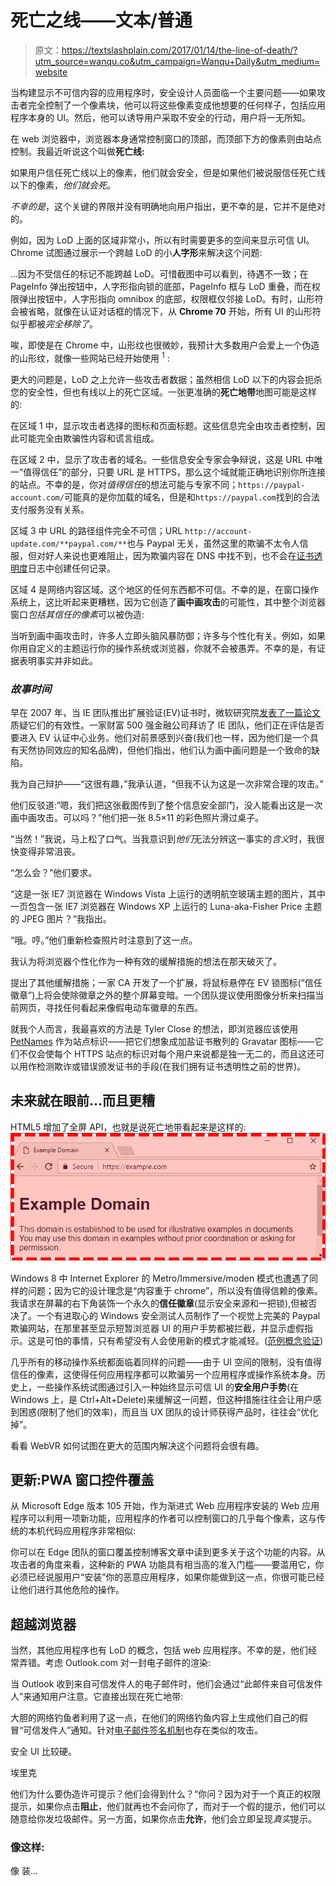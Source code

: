 # 死亡之线——文本/普通

> 原文：<https://textslashplain.com/2017/01/14/the-line-of-death/?utm_source=wanqu.co&utm_campaign=Wanqu+Daily&utm_medium=website>

当构建显示不可信内容的应用程序时，安全设计人员面临一个主要问题——如果攻击者完全控制了一个像素块，他可以将这些像素变成他想要的任何样子，包括应用程序本身的 UI。然后，他可以诱导用户采取不安全的行动，用户将一无所知。

在 web 浏览器中，浏览器本身通常控制窗口的顶部，而顶部下方的像素则由站点控制。我最近听说这个叫做**死亡线:**

如果用户信任死亡线以上的像素，他们就会安全，但是如果他们被说服信任死亡线以下的像素，*他们就会死*。

*不幸的是*，这个关键的界限并没有明确地向用户指出，更不幸的是，它并不是绝对的。

例如，因为 LoD 上面的区域非常小，所以有时需要更多的空间来显示可信 UI。Chrome 试图通过展示一个跨越 LoD 的小**人字形**来解决这个问题:

…因为不受信任的标记不能跨越 LoD。可惜截图中可以看到，待遇不一致；在 PageInfo 弹出按钮中，人字形指向锁的底部，PageInfo 框与 LoD 重叠，而在权限弹出按钮中，人字形指向 omnibox 的底部，权限框仅邻接 LoD。有时，山形符会被省略，就像在认证对话框的情况下，从 **Chrome 70** 开始，所有 UI 的山形符似乎都被*完全移除了*。

唉，即使是在 Chrome 中，山形纹也很微妙，我预计大多数用户会爱上一个伪造的山形纹，就像一些网站已经开始使用 <sup>1</sup> :

更大的问题是，LoD 之上允许一些攻击者数据；虽然相信 LoD 以下的内容会扼杀您的安全性，但也有线以上的死亡区域。一张更准确的**死亡地带**地图可能是这样的:

在区域 1 中，显示攻击者选择的图标和页面标题。这些信息完全由攻击者控制，因此可能完全由欺骗性内容和谎言组成。

在区域 2 中，显示了攻击者的域名。一些信息安全专家会争辩说，这是 URL 中唯一“值得信任”的部分，只要 URL 是 HTTPS，那么这个域就能正确地识别你所连接的站点。不幸的是，你对*值得信任*的想法可能与专家不同；`https://paypal-account.com/`可能真的是你加载的域名，但是和`https://paypal.com`找到的合法支付服务没有关系。

区域 3 中 URL 的路径组件完全不可信；URL `http://account-update.com/**paypal.com/**`也与 Paypal 无关，虽然这里的欺骗不太令人信服，但对好人来说也更难阻止，因为欺骗内容在 DNS 中找不到，也不会在[证书透明度](https://www.certificate-transparency.org/)日志中创建任何记录。

区域 4 是网络内容区域。这个地区的任何东西都不可信。不幸的是，在窗口操作系统上，这比听起来更糟糕，因为它创造了**画中画攻击**的可能性，其中整个浏览器窗口*包括其信任的像素*可以被伪造:

当听到画中画攻击时，许多人立即头脑风暴防御；许多与个性化有关。例如，如果你用自定义的主题运行你的操作系统或浏览器，你就不会被愚弄。不幸的是，有证据表明事实并非如此。

### *故事时间*

早在 2007 年，当 IE 团队推出扩展验证(EV)证书时，微软研究院[发表了一篇论文](https://www.adambarth.com/papers/2007/jackson-simon-tan-barth.pdf)质疑它们的有效性。一家财富 500 强金融公司拜访了 IE 团队，他们正在评估是否要进入 EV 认证中心业务。他们对前景感到兴奋(我们也一样，因为他们是一个具有天然协同效应的知名品牌)，但他们指出，他们认为画中画问题是一个致命的缺陷。

我为自己辩护——“这很有趣，”我承认道，“但我不认为这是一次非常合理的攻击。”

他们反驳道:“嗯，我们把这张截图传到了整个信息安全部门，没人能看出这是一次画中画攻击。可以吗？”他们把一张 8.5×11 的彩色照片滑过桌子。

“当然！”我说，马上松了口气。当我意识到*他们*无法分辨这一事实的*含义*时，我很快变得非常沮丧。

“怎么会？”他们要求。

“这是一张 IE7 浏览器在 Windows Vista 上运行的透明航空玻璃主题的图片，其中一页包含一张 IE7 浏览器在 Windows XP 上运行的 Luna-aka-Fisher Price 主题的 JPEG 图片？”我指出。

“哦。哼。”他们重新检查照片时注意到了这一点。

我认为将浏览器个性化作为一种有效的缓解措施的想法在那天破灭了。

提出了其他缓解措施；一家 CA 开发了一个扩展，将鼠标悬停在 EV 锁图标(“信任徽章”)上将会使除徽章之外的整个屏幕变暗。一个团队提议使用图像分析来扫描当前网页，寻找任何看起来像假电动车徽章的东西。

就我个人而言，我最喜欢的方法是 Tyler Close 的想法，即浏览器应该使用 [PetNames](https://www.w3.org/2005/Security/usability-ws/papers/02-hp-petname/) 作为站点标识——把它们想象成加盐证书散列的 Gravatar 图标——它们不仅会使每个 HTTPS 站点的标识对每个用户来说都是独一无二的，而且这还可以用作检测欺诈或错误颁发证书的手段(在我们拥有证书透明性之前的世界)。

## 未来就在眼前…而且更糟

HTML5 增加了全屏 API，也就是说死亡地带看起来是这样的:![zodfullscreen](img/4ade653daa13cec0da2f74cd49e49c88.png)

Windows 8 中 Internet Explorer 的 Metro/Immersive/moden 模式也遭遇了同样的问题；因为它的设计理念是“内容重于 chrome”，所以没有值得信赖的像素。我请求在屏幕的右下角装饰一个永久的**信任徽章**(显示安全来源和一把锁),但被否决了。一个有进取心的 Windows 安全测试人员制作了一个视觉上完美的 Paypal 欺骗网站，在那里甚至显示短暂浏览器 UI 的用户手势都被拦截，并显示虚假指示。这是可怕的事情，只有希望没有人会使用新的模式才能减轻。([范例概念验证](https://webdbg.com/test/fullscreenandauth.html))

几乎所有的移动操作系统都面临着同样的问题——由于 UI 空间的限制，没有值得信任的像素，这使得任何应用程序都可以欺骗另一个应用程序或操作系统本身。历史上，一些操作系统试图通过引入一种始终显示可信 UI 的**安全用户手势**(在 Windows 上，是 Ctrl+Alt+Delete)来缓解这一问题，但这种措施往往会让用户感到困惑(限制了他们的效率)，而且当 UX 团队的设计师获得产品时，往往会“优化掉”。

看看 WebVR 如何试图在更大的范围内解决这个问题将会很有趣。

## 更新:PWA 窗口控件覆盖

从 Microsoft Edge 版本 105 开始，作为渐进式 Web 应用程序安装的 Web 应用程序可以利用一项新功能，应用程序的作者可以控制窗口的几乎每个像素，这与传统的本机代码应用程序非常相似:

你可以在 Edge 团队的窗口覆盖控制博客文章中读到更多关于这个功能的内容。从攻击者的角度来看，这种新的 PWA 功能具有相当高的准入门槛——要滥用它，你必须已经说服用户“安装”你的恶意应用程序，如果你能做到这一点，你很可能已经让他们进行其他危险的操作。

## 超越浏览器

当然，其他应用程序也有 LoD 的概念，包括 web 应用程序。不幸的是，他们经常弄错。考虑 Outlook.com 对一封电子邮件的渲染:

当 Outlook 收到来自可信发件人的电子邮件时，他们会通过“此邮件来自可信发件人”来通知用户注意。它直接出现在死亡地带:

大胆的网络钓鱼者利用了这一点，在他们的网络钓鱼内容上生成他们自己的假冒“可信发件人”通知。针对[电子邮件签名机制](https://int21.de/slides/sec-t-lightning-pgp/#/)也存在类似的攻击。

安全 UI 比较硬。

埃里克

他们为什么要伪造许可提示？他们会得到什么？“你问？因为对于一个真正的权限提示，如果你点击**阻止**，他们就再也不会问你了，而对于一个假的提示，他们可以随意给你发垃圾邮件。另一方面，如果你点击**允许**，他们会立即呈现*真实*提示。

### 像这样:

像 装...